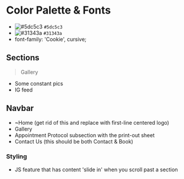 # Color Palette & Fonts

- ![#5dc5c3](https://via.placeholder.com/300/5dc5c3/000000?text=+) `#5dc5c3`
- ![#31343a](https://via.placeholder.com/300/31343a/000000?text=+) `#31343a`
- font-family: 'Cookie', cursive;

## Sections

> Gallery

- Some constant pics
- IG feed

## Navbar

- ~Home (get rid of this and replace with first-line centered logo)
- Gallery
- Appointment Protocol
  subsection with the print-out sheet
- Contact Us (this should be both Contact & Book)

### Styling

- JS feature that has content 'slide in' when you scroll past a section
